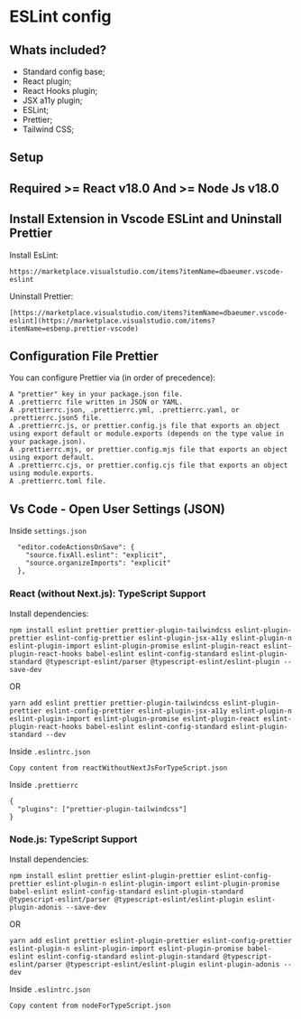 # ESLint config

## Whats included?

- Standard config base;
- React plugin;
- React Hooks plugin;
- JSX a11y plugin;
- ESLint;
- Prettier;
- Tailwind CSS;

## Setup

## Required >= React v18.0 And >= Node Js v18.0

## Install Extension in Vscode ESLint and Uninstall Prettier

Install EsLint:
```
https://marketplace.visualstudio.com/items?itemName=dbaeumer.vscode-eslint
```

Uninstall Prettier:
```
[https://marketplace.visualstudio.com/items?itemName=dbaeumer.vscode-eslint](https://marketplace.visualstudio.com/items?itemName=esbenp.prettier-vscode)
```

## Configuration File Prettier

You can configure Prettier via (in order of precedence):
```
A "prettier" key in your package.json file.
A .prettierrc file written in JSON or YAML.
A .prettierrc.json, .prettierrc.yml, .prettierrc.yaml, or .prettierrc.json5 file.
A .prettierrc.js, or prettier.config.js file that exports an object using export default or module.exports (depends on the type value in your package.json).
A .prettierrc.mjs, or prettier.config.mjs file that exports an object using export default.
A .prettierrc.cjs, or prettier.config.cjs file that exports an object using module.exports.
A .prettierrc.toml file.
```

## Vs Code - Open User Settings (JSON)

Inside `settings.json`
```
  "editor.codeActionsOnSave": {
    "source.fixAll.eslint": "explicit",
    "source.organizeImports": "explicit"
  },
```

### React (without Next.js): TypeScript Support

Install dependencies:
```
npm install eslint prettier prettier-plugin-tailwindcss eslint-plugin-prettier eslint-config-prettier eslint-plugin-jsx-a11y eslint-plugin-n eslint-plugin-import eslint-plugin-promise eslint-plugin-react eslint-plugin-react-hooks babel-eslint eslint-config-standard eslint-plugin-standard @typescript-eslint/parser @typescript-eslint/eslint-plugin --save-dev
```
OR
```
yarn add eslint prettier prettier-plugin-tailwindcss eslint-plugin-prettier eslint-config-prettier eslint-plugin-jsx-a11y eslint-plugin-n eslint-plugin-import eslint-plugin-promise eslint-plugin-react eslint-plugin-react-hooks babel-eslint eslint-config-standard eslint-plugin-standard --dev
```

Inside `.eslintrc.json`
```
Copy content from reactWithoutNextJsForTypeScript.json
```

Inside `.prettierrc`
```
{
  "plugins": ["prettier-plugin-tailwindcss"]
}
```

### Node.js: TypeScript Support

Install dependencies:
```
npm install eslint prettier eslint-plugin-prettier eslint-config-prettier eslint-plugin-n eslint-plugin-import eslint-plugin-promise babel-eslint eslint-config-standard eslint-plugin-standard @typescript-eslint/parser @typescript-eslint/eslint-plugin eslint-plugin-adonis --save-dev
```
OR
```
yarn add eslint prettier eslint-plugin-prettier eslint-config-prettier eslint-plugin-n eslint-plugin-import eslint-plugin-promise babel-eslint eslint-config-standard eslint-plugin-standard @typescript-eslint/parser @typescript-eslint/eslint-plugin eslint-plugin-adonis --dev
```

Inside `.eslintrc.json`
```
Copy content from nodeForTypeScript.json
```
